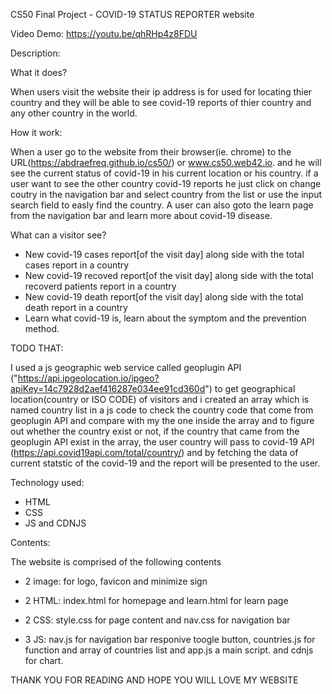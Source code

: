 CS50 Final Project - COVID-19 STATUS REPORTER website

Video Demo:  https://youtu.be/qhRHp4z8FDU

Description:

What it does?

When users visit the website their ip address is for used for locating thier country and they will be able to see covid-19 reports of thier country and any other country in the world.


How it work:

When a user go to the website from their browser(ie. chrome) to the URL(https://abdraefreq.github.io/cs50/) or www.cs50.web42.io. and he will see the current status of covid-19 in his current location or his country. if a user want to see the other country covid-19 reports he just click on change coutry in the navigation bar and select country from the list or use the input search field to easly find the country. A user can also goto the learn page from the navigation bar and learn more about covid-19 disease.

What can a visitor see?

- New covid-19 cases report[of the visit day] along side with the total cases report in a country
- New covid-19 recoved report[of the visit day] along side with the total recoverd patients report in a country
- New covid-19 death report[of the visit day] along side with the total death report in a country
- Learn what covid-19 is, learn about the symptom and the prevention method.


TODO THAT:

 I used a js geographic web service called geoplugin API 
("https://api.ipgeolocation.io/ipgeo?apiKey=14c7928d2aef416287e034ee91cd360d") to get geographical location(country or ISO CODE) of visitors and i created an array which is named country list in a js code to check the country code that come from geoplugin API and compare with my the one inside the array and to figure out whether the country exist or not, if the country that came from the geoplugin API exist in the array, the user country will pass to covid-19 API (https://api.covid19api.com/total/country/) and by fetching the data of current statstic of the covid-19 and the report will be presented to the user.

Technology used: 

- HTML
- CSS
- JS and CDNJS

Contents:

The website is comprised of the following contents

- 2 image: for logo, favicon and minimize sign

- 2 HTML: index.html for homepage and learn.html for learn page

- 2 CSS: style.css for page content and nav.css for navigation bar  

- 3 JS: nav.js for navigation bar responive toogle button, countries.js for function and array of countries list and app.js a main script. and cdnjs for chart.


THANK YOU FOR READING AND HOPE YOU WILL LOVE MY WEBSITE 

